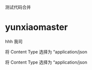 测试代码合并
# yunxiaomaster
hhh
我司


将 Content Type 选择为 “application/json

将 Content Type 选择为 “application/json
